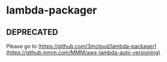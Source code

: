 # lambda-packager

## DEPRECATED 
Please go to [https://github.com/3mcloud/lambda-packager](https://github.mmm.com/MMM/aws-lambda-auto-versioning)
